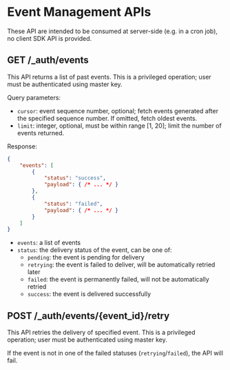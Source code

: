 # Event Management APIs

These API are intended to be consumed at server-side (e.g. in a cron job), no
client SDK API is provided.

## GET /_auth/events

This API returns a list of past events. This is a privileged operation; user
must be authenticated using master key.

Query parameters:
- `cursor`: event sequence number, optional;
            fetch events generated after the specified sequence number.
            If omitted, fetch oldest events.
- `limit`: integer, optional, must be within range [1, 20];
           limit the number of events returned.

Response:
```json
{
    "events": [
        { 
            "status": "success",
            "payload": { /* ... */ }
        },
        { 
            "status": "failed",
            "payload": { /* ... */ }
        }
    ]
}
```
- `events`: a list of events
- `status`: the delivery status of the event, can be one of:
    - `pending`: the event is pending for delivery
    - `retrying`: the event is failed to deliver, will be automatically retried later
    - `failed`: the event is permanently failed, will not be automatically retried
    - `success`: the event is delivered successfully


## POST /_auth/events/{event_id}/retry

This API retries the delivery of specified event. This is a privileged
operation; user must be authenticated using master key.

If the event is not in one of the failed statuses (`retrying`/`failed`),
the API will fail.
